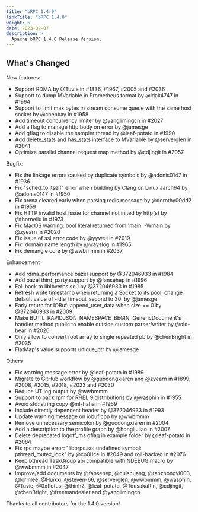 ```yaml
---
title: "bRPC 1.4.0"
linkTitle: "bRPC 1.4.0"
weight: 6
date: 2023-02-07
description: >
  Apache bRPC 1.4.0 Release Version.
---
```

## What's Changed
New features:
- Support RDMA by @Tuvie in #1836, #1967, #2005 and #2036
- Support to dump MVariable in Prometheus format by @ldak4747 in #1964
- Support to limit max bytes in stream consume queue with the same host socket by @chenbay in #1958
- Add timeout concurrency limiter by @yanglimingcn in #2027
- Add a flag to manage http body on error by @jamesge
- Add gflag to disable the sampler thread by @leaf-potato in #1990
- Add delete_stats and has_stats interface to MVariable by @serverglen in #2041
- Optimize parallel channel request map method by @cdjingit in #2057

Bugfix:
- Fix the linkage errors caused by duplicate symbols by @adonis0147 in #1936
- Fix "sched_to itself" error when building by Clang on Linux aarch64 by @adonis0147 in #1950
- Fix arena cleared early when parsing redis message by @dorothy00dd2 in #1959
- Fix HTTP invalid host issue for channel not inited by http(s) by @thorneliu in #1973
- Fix MacOS warning: bool literal returned from 'main' -Wmain by @zyearn in #2020
- Fix issue of ssl error code by @yyweii in #2019
- Fix: domain name length by @wayslog in #1965
- Fix demangle core by @wwbmmm in #2037

Enhancement
- Add rdma_performance bazel support by @372046933 in #1984
- Add bazel third_party support by @fansehep in #1996
- Fall back to libibverbs.so.1 by @372046933 in #1985
- Refresh write timestamp when returning a Socket to its pool; change default value of -idle_timeout_second to 30. by @jamesge
- Early return for IOBuf::append_user_data when size == 0 by @372046933 in #2009
- Make BUTIL_RAPIDJSON_NAMESPACE_BEGIN::GenericDocument's handler method public to enable outside custom parser/writer by @old-bear in #2026
- Only allow to convert root array to single repeated pb by @chenBright in #2035
- FlatMap's value supports unique_ptr by @jamesge

Others
- Fix warning message error by @leaf-potato in #1989
- Migrate to GitHub workflow by @guodongxiaren and @zyearn in #1899, #2008, #2015, #2018, #2023 and #2030
- Reduce UT log output by @wwbmmm
- Support to pack rpm for RHEL 9 distributions by @wasphin in #1955
- Avoid std::string copy @ml-haha in #1969
- Include directly dependent header by @372046933 in #1993
- Update warning message on iobuf.cpp by @wwbmmm
- Remove unnecessary semicolon by @guodongxiaren in #2004
- Add a description to the profile graph by @hongliuliao in #2007
- Delete deprecated logoff_ms gflag in example folder by @leaf-potato in #2064
- Fix rpc maybe error: "libbrpc.so: undefined symbol: pthread_mutex_lock" by @co0l1ce in #2049 and roll-backed in #2076
- Keep bthread TaskGroup abi compatible with NDEBUG macro by @wwbmmm in #2047
- Improve/add documents by @fansehep, @cuishuang, @tanzhongyi003, @lorinlee, @Huixxi, @steven-66, @serverglen, @wwbmmm, @wasphin, @Tuvie, @0xflotus, @thinh2, @leaf-potato, @TousakaRin, @cdjingit, @chenBright, @freemandealer and @yanglimingcn

Thanks to all contributors for the 1.4.0 version!